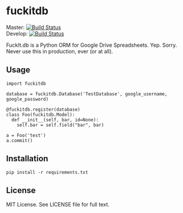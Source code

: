 fuckitdb
========

Master: [![Build Status](https://travis-ci.org/Widdershin/fuckitdb.png?branch=master)](https://travis-ci.org/Widdershin/fuckitdb)  
Develop: [![Build Status](https://travis-ci.org/Widdershin/fuckitdb.png?branch=develop)](https://travis-ci.org/Widdershin/fuckitdb)

FuckIt.db is a Python ORM for Google Drive Spreadsheets. Yep. Sorry. Never use this in production, ever (or at all).

Usage
-----
    import fuckitdb
    
    database = fuckitdb.Database('TestDatabase', google_username, google_password)
    
    @fuckitdb.register(database)
    class Foo(fuckitdb.Model):
      def __init__(self, bar, id=None):
        self.bar = self.field("bar", bar)

    a = Foo('test')
    a.commit()

Installation
------------
`pip install -r requirements.txt`

License
-------
MIT License. See LICENSE file for full text.
